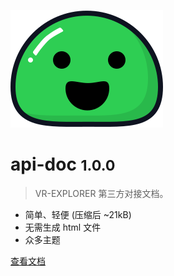![logo](_media/icon.svg)

# api-doc <small>1.0.0</small>

> VR-EXPLORER 第三方对接文档。

- 简单、轻便 (压缩后 ~21kB)
- 无需生成 html 文件
- 众多主题

<!-- [GitHub](https://github.com/docsifyjs/docsify/) -->
[查看文档](/?id=目录)